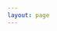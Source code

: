 ```yaml
---
layout: page
---
```


<script setup>
import ImageGallery from '@vp/ImageGallery.vue';

const items = [
  {
    src: './hometown.webp',
    desc: '一个颓败的角落'
  },
  {
    src: './fire.webp',
    desc: '烧火：一个很有记忆感的词汇',
  },
  {
    src: "./hometown-3.webp",
    desc: '兜兜转转，有时惊觉还是故乡的小镇好。人生偶需“猛回头”，只是注意不要闪了脖子。'
  },
  {
    src: "./hometown-6.webp",
    desc: '冬天的太阳有一种磅礴荒凉的美。'
  },
  {
    src: "./hometown-7.webp",
    desc: '永远的天空，拍摄于2017年'
  },
  {
    src: "./hometown-8.webp",
    desc: '永远的天空，拍摄于2017年'
  },
]
</script>

<ImageGallery :items="items">
  <template #title>
    <h1>故乡</h1>
  </template>
</ImageGallery>

